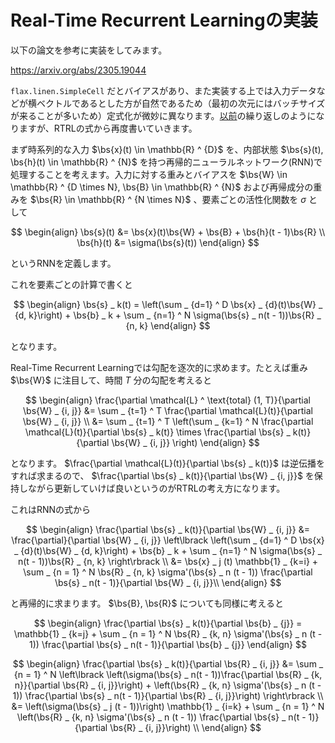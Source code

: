 # Real-Time Recurrent Learningの実装

$$\newcommand{\bs}{\boldsymbol}$$

以下の論文を参考に実装をしてみます。

<https://arxiv.org/abs/2305.19044>

`flax.linen.SimpleCell` だとバイアスがあり、また実装する上では入力データなどが横ベクトルであるとした方が自然であるため（最初の次元にはバッチサイズが来ることが多いため）定式化が微妙に異なります。[以前]()の繰り返しのようになりますが、RTRLの式から再度書いていきます。

まず時系列的な入力 $\bs{x}(t) \in \mathbb{R} ^ {D}$ を、内部状態 $\bs{s}(t), \bs{h}(t) \in \mathbb{R} ^ {N}$ を持つ再帰的ニューラルネットワーク(RNN)で処理することを考えます。入力に対する重みとバイアスを $\bs{W} \in \mathbb{R} ^ {D \times N}, \bs{B} \in \mathbb{R} ^ {N}$ および再帰成分の重みを $\bs{R} \in \mathbb{R} ^ {N \times N}$ 、要素ごとの活性化関数を $\sigma$ として

$$
\begin{align}
\bs{s}(t) &= \bs{x}(t)\bs{W} + \bs{B} + \bs{h}(t - 1)\bs{R} \\
\bs{h}(t) &= \sigma(\bs{s}(t))
\end{align}
$$

というRNNを定義します。

これを要素ごとの計算で書くと

$$
\begin{align}
\bs{s} _ k(t) = \left(\sum _ {d=1} ^ D \bs{x} _ {d}(t)\bs{W} _ {d, k}\right) + \bs{b} _ k + \sum _ {n=1} ^ N \sigma(\bs{s} _ n(t - 1))\bs{R} _ {n, k}
\end{align}
$$

となります。

Real-Time Recurrent Learningでは勾配を逐次的に求めます。たとえば重み $\bs{W}$ に注目して、時間 $T$ 分の勾配を考えると

$$
\begin{align}
\frac{\partial \mathcal{L} ^ \text{total} (1, T)}{\partial \bs{W} _ {i, j}} &= \sum _ {t=1} ^ T \frac{\partial \mathcal{L}(t)}{\partial \bs{W} _ {i, j}} \\
&= \sum _ {t=1} ^ T \left(\sum _ {k=1} ^ N
\frac{\partial \mathcal{L}(t)}{\partial \bs{s} _ k(t)} \times \frac{\partial \bs{s} _ k(t)}{\partial \bs{W} _ {i, j}}
\right)
\end{align}
$$

となります。 $\frac{\partial \mathcal{L}(t)}{\partial \bs{s} _ k(t)}$ は逆伝播をすれば求まるので、 $\frac{\partial \bs{s} _ k(t)}{\partial \bs{W} _ {i, j}}$ を保持しながら更新していけば良いというのがRTRLの考え方になります。

これはRNNの式から

$$
\begin{align}
\frac{\partial \bs{s} _ k(t)}{\partial \bs{W} _ {i, j}} &= \frac{\partial}{\partial \bs{W} _ {i, j}} \left\lbrack \left(\sum _ {d=1} ^ D \bs{x} _ {d}(t)\bs{W} _ {d, k}\right) + \bs{b} _ k + \sum _ {n=1} ^ N \sigma(\bs{s} _ n(t - 1))\bs{R} _ {n, k} \right\rbrack \\
&= \bs{x} _ j (t) \mathbb{1} _ {k=i} + \sum _ {n = 1} ^ N \bs{R} _ {n, k} \sigma'(\bs{s} _ n (t - 1)) \frac{\partial \bs{s} _ n(t - 1)}{\partial \bs{W} _ {i, j}}\\
\end{align}
$$

と再帰的に求まります。 $\bs{B}, \bs{R}$ についても同様に考えると

$$
\begin{align}
\frac{\partial \bs{s} _ k(t)}{\partial \bs{b} _ {j}} = \mathbb{1} _ {k=j} + \sum _ {n = 1} ^ N \bs{R} _ {k, n} \sigma'(\bs{s} _ n (t - 1)) \frac{\partial \bs{s} _ n(t - 1)}{\partial \bs{b} _ {j}}
\end{align}
$$

$$
\begin{align}
\frac{\partial \bs{s} _ k(t)}{\partial \bs{R} _ {i, j}} &= \sum _ {n = 1} ^ N
\left\lbrack
  \left(\sigma(\bs{s} _ n(t - 1))\frac{\partial \bs{R} _ {k, n}}{\partial \bs{R} _ {i, j}}\right)
  +
  \left(\bs{R} _ {k, n} \sigma'(\bs{s} _ n (t - 1)) \frac{\partial \bs{s} _ n(t - 1)}{\partial \bs{R} _ {i, j}}\right)
\right\rbrack \\
&= \left(\sigma(\bs{s} _ j (t - 1))\right) \mathbb{1} _ {i=k} + \sum _ {n = 1} ^ N
  \left(\bs{R} _ {k, n} \sigma'(\bs{s} _ n (t - 1)) \frac{\partial \bs{s} _ n(t - 1)}{\partial \bs{R} _ {i, j}}\right) \\
\end{align}
$$
